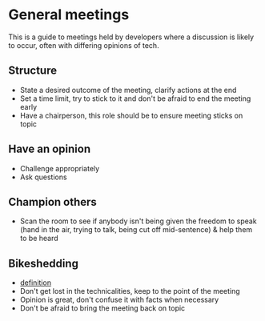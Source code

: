 # General meetings

This is a guide to meetings held by developers where a discussion is likely to occur, often with differing opinions of tech.

## Structure
* State a desired outcome of the meeting, clarify actions at the end
* Set a time limit, try to stick to it and don't be afraid to end the meeting early
* Have a chairperson, this role should be to ensure meeting sticks on topic

## Have an opinion
* Challenge appropriately
* Ask questions

## Champion others
* Scan the room to see if anybody isn't being given the freedom to speak (hand in the air, trying to talk, being cut off mid-sentence) & help them to be heard

## Bikeshedding
* [definition](https://en.wikipedia.org/wiki/Parkinson%27s_law_of_triviality)
* Don't get lost in the technicalities, keep to the point of the meeting
* Opinion is great, don't confuse it with facts when necessary
* Don't be afraid to bring the meeting back on topic